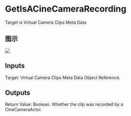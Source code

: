 # GetIsACineCameraRecording

Target is Virtual Camera Clips Meta Data

## 图示

![]($-20221218-18172746.png)

## Inputs

Target: Virtual Camera Clips Meta Data Object Reference.  

## Outputs

Return Value: Boolean. Whether the clip was recorded by a CineCameraActor.

